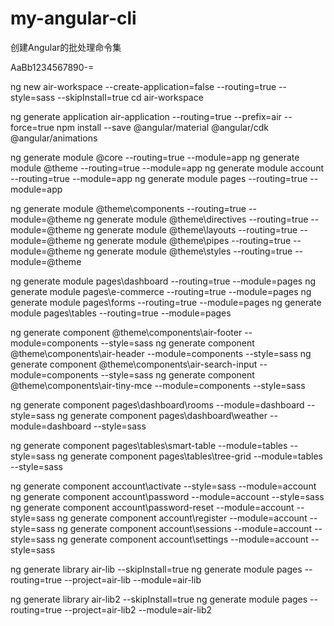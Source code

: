 # my-angular-cli
创建Angular的批处理命令集

AaBb1234567890-=

ng new air-workspace --create-application=false  --routing=true --style=sass --skipInstall=true
cd air-workspace

ng generate application air-application  --routing=true --prefix=air   --force=true
npm install --save @angular/material @angular/cdk @angular/animations


ng generate module @core    --routing=true --module=app
ng generate module @theme   --routing=true --module=app
ng generate module account  --routing=true --module=app
ng generate module pages    --routing=true --module=app

ng generate module @theme\components --routing=true --module=@theme
ng generate module @theme\directives --routing=true --module=@theme
ng generate module @theme\layouts    --routing=true --module=@theme
ng generate module @theme\pipes      --routing=true --module=@theme
ng generate module @theme\styles     --routing=true --module=@theme

ng generate module pages\dashboard   --routing=true --module=pages
ng generate module pages\e-commerce  --routing=true --module=pages
ng generate module pages\forms       --routing=true --module=pages
ng generate module pages\tables      --routing=true --module=pages


ng generate component  @theme\components\air-footer        --module=components  --style=sass
ng generate component  @theme\components\air-header        --module=components  --style=sass
ng generate component  @theme\components\air-search-input  --module=components   --style=sass
ng generate component  @theme\components\air-tiny-mce      --module=components   --style=sass

ng generate component  pages\dashboard\rooms       --module=dashboard  --style=sass
ng generate component  pages\dashboard\weather     --module=dashboard  --style=sass

ng generate component  pages\tables\smart-table   --module=tables  --style=sass
ng generate component  pages\tables\tree-grid     --module=tables  --style=sass

ng generate component  account\activate       --style=sass --module=account  
ng generate component  account\password       --module=account  --style=sass
ng generate component  account\password-reset --module=account  --style=sass
ng generate component  account\register       --module=account  --style=sass
ng generate component  account\sessions       --module=account  --style=sass
ng generate component  account\settings       --module=account  --style=sass


ng generate library air-lib  --skipInstall=true
ng generate module pages  --routing=true --project=air-lib  --module=air-lib

ng generate library air-lib2  --skipInstall=true
ng generate module pages  --routing=true --project=air-lib2  --module=air-lib2

